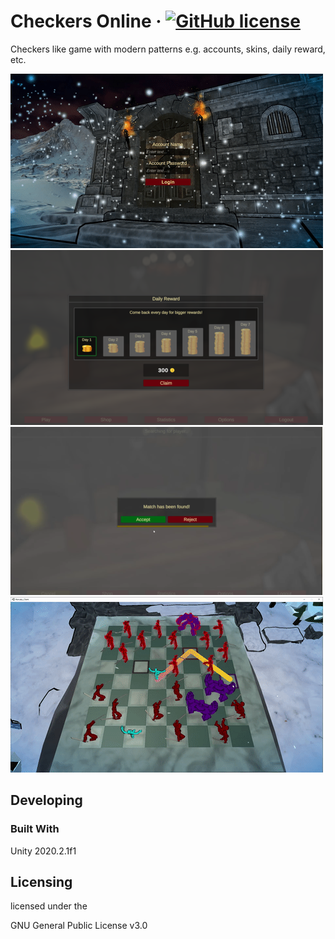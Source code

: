 # Checkers Online &middot; [![GitHub license](https://img.shields.io/github/license/stawu/modern-checkers)](https://github.com/stawu/modern-checkers/blob/master/LICENSE)

Checkers like game with modern patterns e.g. accounts, skins, daily reward, etc.

<img src="./docs/images/1.gif">
<img src="./docs/images/2.png">
<img src="./docs/images/3.png">
<img src="./docs/images/4.gif">

## Developing

### Built With
Unity 2020.2.1f1

## Licensing

licensed under the

GNU General Public License v3.0